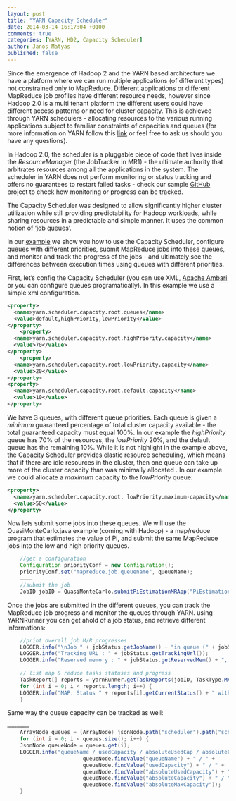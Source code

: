 ```yaml
---
layout: post
title: "YARN Capacity Scheduler"
date: 2014-03-14 16:17:04 +0100
comments: true
categories: [YARN, HD2, Capacity Scheduler]
author: Janos Matyas
published: false
---
```


Since the emergence of Hadoop 2 and the YARN based architecture we have a platform where we can run multiple applications (of different types) not constrained only to MapReduce. Different applications or different MapReduce job profiles have different resource needs, however since Hadoop 2.0 is a multi tenant platform the different users could have different access patterns or need for cluster capacity. This is achieved through YARN schedulers - allocating resources to the various running applications subject to familiar constraints of capacities and queues (for more information on YARN follow this [link](http://hortonworks.com/hadoop/yarn/) or  feel free to ask us should you have any questions).

In Hadoop 2.0, the scheduler is a pluggable piece of code that lives inside the *ResourceManager* (the JobTracker in MR1) - the ultimate authority that arbitrates resources among all the applications in the system. The scheduler in YARN does not perform monitoring or status tracking and offers no guarantees to restart failed tasks - check our sample [GitHub](https://github.com/sequenceiq/sequenceiq-samples) project to check how monitoring or progress can be tracked. 

The Capacity Scheduler was designed to allow significantly higher cluster utilization while still providing predictability for Hadoop workloads, while sharing resources in a predictable and simple manner. It uses the common notion of ‘job queues’.

In our [example](https://github.com/sequenceiq/sequenceiq-samples) we show you how to use the Capacity Scheduler, configure queues with different priorities, submit MapReduce jobs into these queues, and monitor and track the progress of the jobs - and ultimately see the differences between execution times using queues with different priorities. 

First, let’s config the Capacity Scheduler (you can use XML, [Apache Ambari](http://ambari.apache.org/) or you can configure queues programatically). In this example we use a simple xml configuration.

``` xml 
<property>
  <name>yarn.scheduler.capacity.root.queues</name>
  <value>default,highPriority,lowPriority</value>
</property>
    <property>
  <name>yarn.scheduler.capacity.root.highPriority.capacity</name>
  <value>70</value>
</property>
    <property>
  <name>yarn.scheduler.capacity.root.lowPriority.capacity</name>
  <value>20</value>
</property>
<property>
  <name>yarn.scheduler.capacity.root.default.capacity</name>
  <value>10</value>
</property>
```
We have 3 queues, with different queue priorities. Each queue is given a *minimum* guaranteed percentage of total cluster capacity available - the total guaranteed capacity must equal 100%. In our example the *highPriority* queue has 70% of the resources, the *lowPriority* 20%, and the default queue has the remaining 10%. While it is not highlight in the example above, the Capacity Scheduler provides elastic resource scheduling, which means that if there are idle resources in the cluster, then one queue can take up more of the cluster capacity than was minimally allocated . In our example we could allocate a *maximum* capacity to the *lowPriority* queue:

``` xml 
<property>
  <name>yarn.scheduler.capacity.root. lowPriority.maximum-capacity</name>
  <value>50</value>
</property>
```

Now lets submit some jobs into these queues. We will use the QuasiMonteCarlo.java example (coming with Hadoop) - a map/reduce program that estimates the value of Pi, and submit the same MapReduce jobs into the low and high priority queues. 

``` java
    //get a configuration
    Configuration priorityConf = new Configuration();
    priorityConf.set("mapreduce.job.queuename", queueName);
    …………		
    //submit the job
    JobID jobID = QuasiMonteCarlo.submitPiEstimationMRApp("PiEstimation into: "+ queueName, 10, 3, tempDir, priorityConf);
```
Once the jobs are submitted in the different queues, you can track the MapReduce job progress and monitor the queues through YARN. using YARNRunner you can get ahold of a job status, and  retrieve different informations:

``` java 
    //print overall job M/R progresses
    LOGGER.info("\nJob " + jobStatus.getJobName() + "in queue (" + jobStatus.getQueue() + ")" + " progress M/R: " + 		        jobStatus.getMapProgress() + "/" + jobStatus.getReduceProgress());
    LOGGER.info("Tracking URL : " + jobStatus.getTrackingUrl());
    LOGGER.info("Reserved memory : " + jobStatus.getReservedMem() + ", used memory : "+ jobStatus.getUsedMem() + " and  		used slots : "+ jobStatus.getNumUsedSlots());
		
    // list map & reduce tasks statuses and progress		
    TaskReport[] reports = yarnRunner.getTaskReports(jobID, TaskType.MAP);
	for (int i = 0; i < reports.length; i++) {
	LOGGER.info("MAP: Status " + reports[i].getCurrentStatus() + " with task ID " + reports[i].getTaskID() + ", and 	            progress " + reports[i].getProgress()); 
	}
```

Same way the queue capacity can be tracked as well:

```java 
…………………
    ArrayNode queues = (ArrayNode) jsonNode.path("scheduler").path("schedulerInfo").path("queues").get("queue");
    for (int i = 0; i < queues.size(); i++) {
	JsonNode queueNode = queues.get(i);						
	LOGGER.info("queueName / usedCapacity / absoluteUsedCap / absoluteCapacity / absMaxCapacity: " + 
						queueNode.findValue("queueName") + " / " +
						queueNode.findValue("usedCapacity") + " / " + 
						queueNode.findValue("absoluteUsedCapacity") + " / " + 
						queueNode.findValue("absoluteCapacity") + " / " +
						queueNode.findValue("absoluteMaxCapacity"));
    }

```




